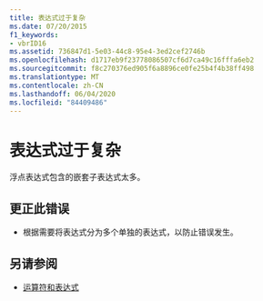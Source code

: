 ```yaml
---
title: 表达式过于复杂
ms.date: 07/20/2015
f1_keywords:
- vbrID16
ms.assetid: 736847d1-5e03-44c8-95e4-3ed2cef2746b
ms.openlocfilehash: d1717eb9f23778086507cf6d7ca49c16fffa6eb2
ms.sourcegitcommit: f8c270376ed905f6a8896ce0fe25b4f4b38ff498
ms.translationtype: MT
ms.contentlocale: zh-CN
ms.lasthandoff: 06/04/2020
ms.locfileid: "84409486"
---
```

# <a name="expression-too-complex"></a>表达式过于复杂
浮点表达式包含的嵌套子表达式太多。  
  
## <a name="to-correct-this-error"></a>更正此错误  
  
- 根据需要将表达式分为多个单独的表达式，以防止错误发生。  
  
## <a name="see-also"></a>另请参阅

- [运算符和表达式](../../programming-guide/language-features/operators-and-expressions/index.md)
